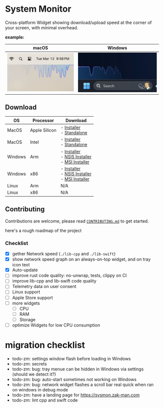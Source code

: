 # System Monitor

Cross-platform Widget showing download/upload speed at the corner of your screen, with minimal overhead.

**example:**

|                           macOS                           |                          Windows                           |
| :-------------------------------------------------------: | :--------------------------------------------------------: |
| ![alt text](desktop/assets/jpeg/sysmon-sample-macos.jpeg) | ![alt text](desktop/assets/jpeg/sysmon-sample-windows.png) |

## Download

| OS      | Processor     | Download                                                                                                                                                                                                                                                                                                                                                                      |
| ------- | ------------- | ----------------------------------------------------------------------------------------------------------------------------------------------------------------------------------------------------------------------------------------------------------------------------------------------------------------------------------------------------------------------------- |
| MacOS   | Apple Silicon | - [Installer](https://github.com/ZibanPirate/sysmon/releases/latest/download/System.Monitor_0.0.32_aarch64.dmg)<br>- [Standalone](https://github.com/ZibanPirate/sysmon/releases/latest/download/System.Monitor_aarch64.app.tar.gz)                                                                                                                                           |
| MacOS   | Intel         | - [Installer](https://github.com/ZibanPirate/sysmon/releases/latest/download/System.Monitor_0.0.32_x64.dmg)<br>- [Standalone](https://github.com/ZibanPirate/sysmon/releases/latest/download/System.Monitor_x64.app.tar.gz)                                                                                                                                                   |
| Windows | Arm           | - [Installer](https://github.com/ZibanPirate/sysmon/releases/latest/download/System.Monitor_0.0.32_arm64-setup.exe)<br>- [NSIS Installer](https://github.com/ZibanPirate/sysmon/releases/latest/download/System.Monitor_0.0.32_arm64-setup.nsis.zip)<br>- [MSI Installer](https://github.com/ZibanPirate/sysmon/releases/latest/download/System.Monitor_0.0.32_x64_en-US.msi) |
| Windows | x86           | - [Installer](https://github.com/ZibanPirate/sysmon/releases/latest/download/System.Monitor_0.0.32_x64-setup.exe)<br>- [NSIS Installer](https://github.com/ZibanPirate/sysmon/releases/latest/download/System.Monitor_0.0.32_x64-setup.nsis.zip)<br>- [MSI Installer](https://github.com/ZibanPirate/sysmon/releases/latest/download/System.Monitor_0.0.32_x64_en-US.msi)     |
| Linux   | Arm           | N/A                                                                                                                                                                                                                                                                                                                                                                           |
| Linux   | x86           | N/A                                                                                                                                                                                                                                                                                                                                                                           |

## Contributing

Contributions are welcome, please read [`CONTRIBUTING.md`](./CONTRIBUTING.md) to get started.

here's a rough roadmap of the project

### Checklist

- [x] gether Network speed (`./lib-cpp` and `./lib-swift`)
- [x] show network speed graph on an always-on-top widget, and on tray icon text
- [x] Auto-update
- [ ] improve rust code quality: no-unwrap, tests, clippy on CI
- [ ] improve lib-cpp and lib-swift code quality
- [ ] Telemetry data on user consent
- [ ] Linux support
- [ ] Apple Store support
- [ ] more widgets
  - [ ] CPU
  - [ ] RAM
  - [ ] Storage
- [ ] optimize Widgets for low CPU consumption

# migration checklist

- todo-zm: settings window flash before loading in Windows
- todo-zm: secrets
- todo-zm: bug: tray menue can be hidden in Windows via settings (should we detect it?)
- todo-zm: bug: auto-start sometimes not working on Windows
- todo-zm: bug: network widget flashes a scroll bar real quick when ran on windows in debug mode
- todo-zm: have a landing page for https://sysmon.zak-man.com
- todo-zm: lint cpp and swift code
